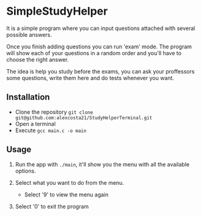 # SimpleStudyHelper
It is a simple program where you can input questions attached with several
possible answers. 

Once you finish adding questions you can run 'exam' mode. The program will
show each of your questions in a random order and you'll have to choose the right answer.

The idea is help you study before the exams, you can ask your proffessors some questions, write them here and do tests whenever you want. 

## Installation
- Clone the repository `git clone git@github.com:alexcosta21/StudyHelperTerminal.git`
- Open a terminal
- Execute `gcc main.c -o main`  

## Usage 
1. Run the app with `./main`, it'll show you the menu with all the available options.

2. Select what you want to do from the menu.
    - Select '9' to view the menu again
3. Select '0' to exit the program

